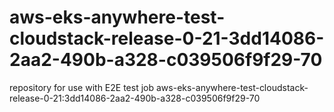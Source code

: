 # aws-eks-anywhere-test-cloudstack-release-0-21-3dd14086-2aa2-490b-a328-c039506f9f29-70
repository for use with E2E test job aws-eks-anywhere-test-cloudstack-release-0-21:3dd14086-2aa2-490b-a328-c039506f9f29-70
